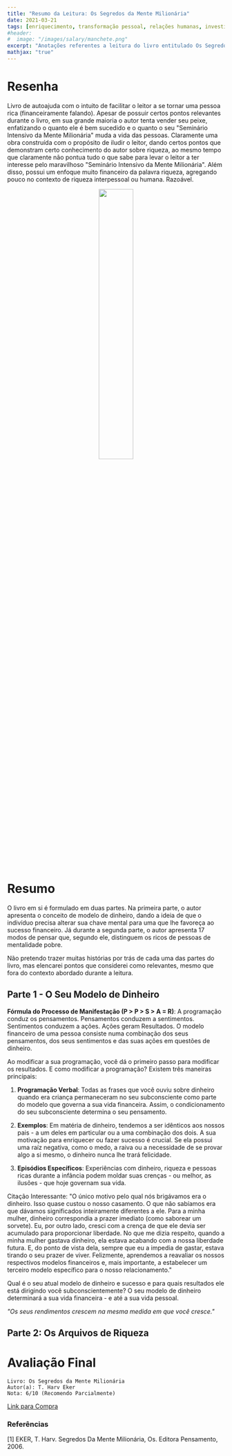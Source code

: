 ```yaml
---
title: "Resumo da Leitura: Os Segredos da Mente Milionária"
date: 2021-03-21
tags: [enriquecimento, transformação pessoal, relações humanas, investimentos]
#header:
#  image: "/images/salary/manchete.png"
excerpt: "Anotações referentes a leitura do livro entitulado Os Segredos da Mente Milionária de T. Harv Eker."
mathjax: "true"
---
```


# Resenha

Livro de autoajuda com o intuito de facilitar o leitor a se tornar uma pessoa rica (financeiramente falando). Apesar de possuir certos pontos relevantes durante o livro, em sua grande maioria o autor tenta vender seu peixe, enfatizando o quanto ele é bem sucedido e o quanto o seu "Seminário Intensivo da Mente Milionária" muda a vida das pessoas. Claramente uma obra construída com o propósito de iludir o leitor, dando certos pontos que demonstram certo conhecimento do autor sobre riqueza, ao mesmo tempo que claramente não pontua tudo o que sabe para levar o leitor a ter interesse pelo maravilhoso "Seminário Intensivo da Mente Milionária". Além disso, possui um enfoque muito financeiro da palavra riqueza, agregando pouco no contexto de riqueza interpessoal ou humana. Razoável.


<center>
<img src="https://images-na.ssl-images-amazon.com/images/I/81ZnJcgjCdL.jpg" style="width:40%"></center>

# Resumo

O livro em si é formulado em duas partes. Na primeira parte, o autor apresenta o conceito de modelo de dinheiro, dando a ideia de que o indivíduo precisa alterar sua chave mental para uma que lhe favoreça ao sucesso financeiro. Já durante a segunda parte, o autor apresenta 17 modos de pensar que, segundo ele, distinguem os ricos de pessoas de mentalidade pobre. 

Não pretendo trazer muitas histórias por trás de cada uma das partes do livro, mas elencarei pontos que considerei como relevantes, mesmo que fora do contexto abordado durante a leitura.

## **Parte 1 - O Seu Modelo de Dinheiro**

**Fórmula do Processo de Manifestação (P > P > S > A = R)**: A programação conduz os pensamentos. Pensamentos conduzem a sentimentos. Sentimentos conduzem a ações. Ações geram Resultados. O modelo financeiro de uma pessoa consiste numa combinação dos seus pensamentos, dos seus sentimentos e das suas ações em questões de dinheiro. 

Ao modificar a sua programação, você dá o primeiro passo para modificar os resultados. E como modificar a programação? Existem três maneiras principais:

1. **Programação Verbal**: Todas as frases que você ouviu sobre dinheiro quando era criança permaneceram no seu subconsciente como parte do modelo que governa a sua vida financeira. Assim, o condicionamento do seu subconsciente determina o seu pensamento. 

2. **Exemplos**: Em matéria de dinheiro, tendemos a ser idênticos aos nossos pais - a um deles em particular ou a uma combinação dos dois. A sua motivação para enriquecer ou fazer sucesso é crucial. Se ela possui uma raíz negativa, como o medo, a raiva ou a necessidade de se provar algo a si mesmo, o dinheiro nunca lhe trará felicidade.

3. **Episódios Específicos**: Experiências com dinheiro, riqueza e pessoas ricas durante a infância podem moldar suas crenças - ou melhor, as ilusões - que hoje governam sua vida.

Citação Interessante: "O único motivo pelo qual nós brigávamos era o dinheiro. Isso quase custou o nosso casamento. O que não sabíamos era que dávamos significados inteiramente diferentes a ele. Para a minha mulher, dinheiro correspondia a prazer imediato (como saborear um sorvete). Eu, por outro lado, cresci com a crença de que ele devia ser acumulado para proporcionar liberdade. No que me dizia respeito, quando a minha mulher gastava dinheiro, ela estava acabando com a nossa liberdade futura. E, do ponto de vista dela, sempre que eu a impedia de gastar, estava tirando o seu prazer de viver. Felizmente, aprendemos a reavaliar os nossos respectivos modelos financeiros e, mais importante, a estabelecer um terceiro modelo específico para o nosso relacionamento."

Qual é o seu atual modelo de dinheiro e sucesso e para quais resultados ele está dirigindo você subconscientemente? O seu modelo de dinheiro determinará a sua vida financeira - e até a sua vida pessoal. 

_"Os seus rendimentos crescem na mesma medida em que você cresce."_

## **Parte 2: Os Arquivos de Riqueza**


# Avaliação Final

    Livro: Os Segredos da Mente Milionária
    Autor(a): T. Harv Eker
    Nota: 6/10 (Recomendo Parcialmente)

[Link para Compra](https://www.amazon.com.br/segredos-mente-milion%C3%A1ria-Harv-Eker/dp/8575422391)

### Referências

[1] EKER, T. Harv. Segredos Da Mente Milionária, Os. Editora Pensamento, 2006.